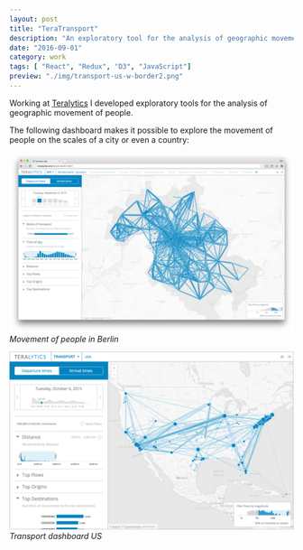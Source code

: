 ```yaml
---
layout: post
title: "TeraTransport"
description: "An exploratory tool for the analysis of geographic movement of people."
date: "2016-09-01"
category: work
tags: [ "React", "Redux", "D3", "JavaScript"]
preview: "./img/transport-us-w-border2.png"
---
```


Working at <a href="http://www.teralytics.net" target="_blank">Teralytics</a> 
I developed exploratory tools for the analysis of geographic movement of people.

The following dashboard makes it possible to explore the movement of people 
 on the scales of a city or even a country:


![Berlin](./img/transport-berlin.png)
*Movement of people in Berlin*

  
![Transport dashboard](./img/transport-us-w-border2.png)
*Transport dashboard US*